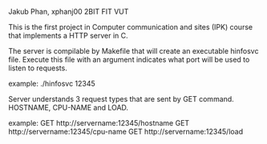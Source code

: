 <!-- AUTHOR -->
Jakub Phan, xphanj00
2BIT FIT VUT

<!-- ABOUT THE PROJECT -->
This is the first project in Computer communication and sites (IPK) course that implements a HTTP server in C. 

<!-- USAGE -->
The server is compilable by Makefile that will create an executable hinfosvc file. Execute this file with an argument indicates what port will be used to listen to requests.

example:
./hinfosvc 12345

Server understands 3 request types that are sent by GET command. HOSTNAME, CPU-NAME and LOAD.

example:
GET http://servername:12345/hostname
GET http://servername:12345/cpu-name
GET http://servername:12345/load